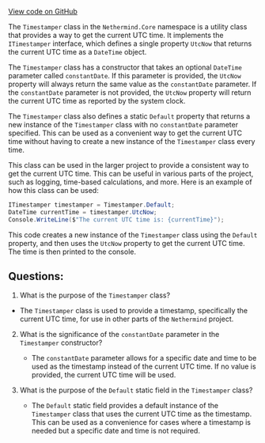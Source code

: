 [View code on GitHub](https://github.com/nethermindeth/nethermind/Nethermind.Core/Timestamper.cs)

The `Timestamper` class in the `Nethermind.Core` namespace is a utility class that provides a way to get the current UTC time. It implements the `ITimestamper` interface, which defines a single property `UtcNow` that returns the current UTC time as a `DateTime` object.

The `Timestamper` class has a constructor that takes an optional `DateTime` parameter called `constantDate`. If this parameter is provided, the `UtcNow` property will always return the same value as the `constantDate` parameter. If the `constantDate` parameter is not provided, the `UtcNow` property will return the current UTC time as reported by the system clock.

The `Timestamper` class also defines a static `Default` property that returns a new instance of the `Timestamper` class with no `constantDate` parameter specified. This can be used as a convenient way to get the current UTC time without having to create a new instance of the `Timestamper` class every time.

This class can be used in the larger project to provide a consistent way to get the current UTC time. This can be useful in various parts of the project, such as logging, time-based calculations, and more. Here is an example of how this class can be used:

```csharp
ITimestamper timestamper = Timestamper.Default;
DateTime currentTime = timestamper.UtcNow;
Console.WriteLine($"The current UTC time is: {currentTime}");
```

This code creates a new instance of the `Timestamper` class using the `Default` property, and then uses the `UtcNow` property to get the current UTC time. The time is then printed to the console.
## Questions: 
 1. What is the purpose of the `Timestamper` class?
   - The `Timestamper` class is used to provide a timestamp, specifically the current UTC time, for use in other parts of the `Nethermind` project.

2. What is the significance of the `constantDate` parameter in the `Timestamper` constructor?
   - The `constantDate` parameter allows for a specific date and time to be used as the timestamp instead of the current UTC time. If no value is provided, the current UTC time will be used.

3. What is the purpose of the `Default` static field in the `Timestamper` class?
   - The `Default` static field provides a default instance of the `Timestamper` class that uses the current UTC time as the timestamp. This can be used as a convenience for cases where a timestamp is needed but a specific date and time is not required.